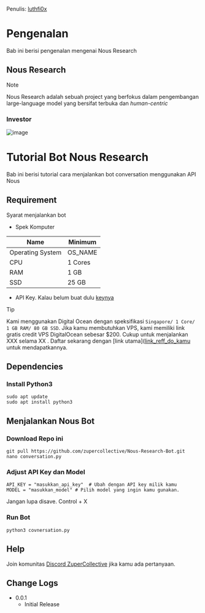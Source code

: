 Penulis: [luthfi0x]([link_twt](https://x.com/luthfi0x))

# Pengenalan
Bab ini berisi pengenalan mengenai Nous Research

## Nous Research
> [!NOTE]
> Nous Research adalah sebuah project yang berfokus dalam pengembangan large-language model yang bersifat terbuka dan _human-centric_

### Investor
![image](https://github.com/user-attachments/assets/d8debf4c-3da4-4d80-9f13-4338156ae2e5)

# Tutorial Bot Nous Research
Bab ini berisi tutorial cara menjalankan bot conversation menggunakan API Nous

## Requirement
Syarat menjalankan bot
- Spek Komputer
  
| Name | Minimum |
| ------------- | ------------- |
| Operating System  | OS_NAME  |
| CPU  | 1 Cores  |
| RAM  | 1 GB  |
| SSD  | 25 GB  |
- API Key. Kalau belum buat dulu [keynya](https://portal.nousresearch.com/api-keys)

> [!TIP]
> Kami menggunakan Digital Ocean dengan speksifikasi `Singapore/ 1 Core/ 1 GB RAM/ 80 GB SSD`. Jika kamu membutuhkan VPS, kami memiliki link gratis credit VPS DigitalOcean sebesar $200. Cukup untuk menjalankan XXX selama XX . Daftar sekarang dengan [link utama]([link_reff_do_kamu](https://m.do.co/c/497333605c2e) untuk mendapatkannya.
  
## Dependencies

### Install Python3
```
sudo apt update
sudo apt install python3
```

## Menjalankan Nous Bot

### Download Repo ini
```
git pull https://github.com/zupercollective/Nous-Research-Bot.git
nano conversation.py
```

### Adjust API Key dan Model 
```
API_KEY = "masukkan_api_key"  # Ubah dengan API key milik kamu
MODEL = "masukkan_model" # Pilih model yang ingin kamu gunakan.
```

Jangan lupa disave. Control + X

### Run Bot
```
python3 covnersation.py
```

## Help

Join komunitas [Discord ZuperCollective](https://discord.com/invite/zupercollective) jika kamu ada pertanyaan.

## Change Logs

* 0.0.1
    * Initial Release
